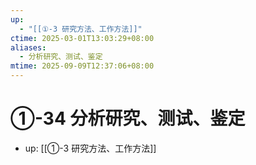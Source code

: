 ```yaml
---
up:
  - "[[①-3 研究方法、工作方法]]"
ctime: 2025-03-01T13:03:29+08:00
aliases:
  - 分析研究、测试、鉴定
mtime: 2025-09-09T12:37:06+08:00
---
```


# ①-34 分析研究、测试、鉴定

- up: [[①-3 研究方法、工作方法]]
